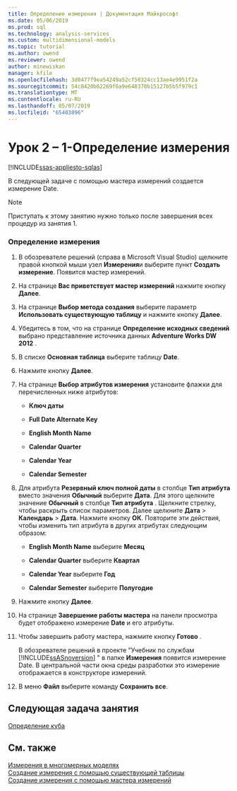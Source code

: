 ```yaml
---
title: Определение измерения | Документация Майкрософт
ms.date: 05/06/2019
ms.prod: sql
ms.technology: analysis-services
ms.custom: multidimensional-models
ms.topic: tutorial
ms.author: owend
ms.reviewer: owend
author: minewiskan
manager: kfile
ms.openlocfilehash: 3d0477f9ea54249a52cf50324cc13ae4e9951f2a
ms.sourcegitcommit: 54c8420b62269f6a9e648378b15127b5b5f979c1
ms.translationtype: MT
ms.contentlocale: ru-RU
ms.lasthandoff: 05/07/2019
ms.locfileid: "65403896"
---
```

# <a name="lesson-2-1---defining-a-dimension"></a>Урок 2 – 1-Определение измерения
[!INCLUDE[ssas-appliesto-sqlas](../../includes/ssas-appliesto-sqlas.md)]

В следующей задаче с помощью мастера измерений создается измерение Date.  
  
> [!NOTE]  
> Приступать к этому занятию нужно только после завершения всех процедур из занятия 1.  
  
### <a name="to-define-a-dimension"></a>Определение измерения  
  
1.  В обозревателе решений (справа в Microsoft Visual Studio) щелкните правой кнопкой мыши узел **Измерения**и выберите пункт **Создать измерение**. Появится мастер измерений.  
  
2.  На странице **Вас приветствует мастер измерений** нажмите кнопку **Далее**.  
  
3.  На странице **Выбор метода создания** выберите параметр **Использовать существующую таблицу** и нажмите кнопку **Далее**.  
  
4.  Убедитесь в том, что на странице **Определение исходных сведений** выбрано представление источника данных **Adventure Works DW 2012** .  
  
5.  В списке **Основная таблица** выберите таблицу **Date**.  
  
6.  Нажмите кнопку **Далее**.  
  
7.  На странице **Выбор атрибутов измерения** установите флажки для перечисленных ниже атрибутов:  
  
    -   **Ключ даты**  
  
    -   **Full Date Alternate Key**  
  
    -   **English Month Name**  
  
    -   **Calendar Quarter**  
  
    -   **Calendar Year**  
  
    -   **Calendar Semester**  
  
8.  Для атрибута **Резервный ключ полной даты** в столбце **Тип атрибута** вместо значения **Обычный** выберите **Дата**. Для этого щелкните значение **Обычный** в столбце **Тип атрибута** . Щелкните стрелку, чтобы раскрыть список параметров. Далее щелкните **Дата** > **Календарь** > **Дата**. Нажмите кнопку **ОК**. Повторите эти действия, чтобы изменить тип атрибута в других атрибутах следующим образом:  
  
    -   **English Month Name** выберите **Месяц**  
  
    -   **Calendar Quarter** выберите **Квартал**  
  
    -   **Calendar Year** выберите **Год**  
  
    -   **Calendar Semester** выберите **Полугодие**  
  
9. Нажмите кнопку **Далее**.  
  
10. На странице **Завершение работы мастера** на панели просмотра будет отображено измерение **Date** и его атрибуты.  
  
11. Чтобы завершить работу мастера, нажмите кнопку **Готово** .  
  
    В обозревателе решений в проекте "Учебник по службам [!INCLUDE[ssASnoversion](../../includes/ssasnoversion-md.md)] " в папке **Измерения** появится измерение Date. В центральной части окна среды разработки это измерение отображается в конструкторе измерений.  
  
12. В меню **Файл** выберите команду **Сохранить все**.  
  
## <a name="next-task-in-lesson"></a>Следующая задача занятия  
[Определение куба](lesson-2-2-defining-a-cube.md)  
  
## <a name="see-also"></a>См. также  
[Измерения в многомерных моделях](../multidimensional-models/dimensions-in-multidimensional-models.md)  
[Создание измерения с помощью существующей таблицы](../multidimensional-models/create-a-dimension-by-using-an-existing-table.md)  
[Создание измерения с помощью мастера измерений](../multidimensional-models/create-a-dimension-using-the-dimension-wizard.md)  
  
  
  
